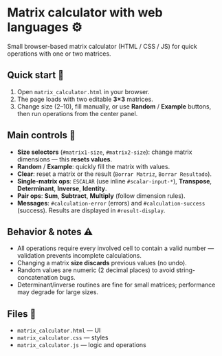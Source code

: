 # Matrix calculator with web languages ⚙️

Small browser-based matrix calculator (HTML / CSS / JS) for quick operations with one or two matrices.

## Quick start 🚀

1. Open `matrix_calculator.html` in your browser.
2. The page loads with two editable **3×3** matrices.
3. Change size (2–10), fill manually, or use **Random** / **Example** buttons, then run operations from the center panel.

## Main controls 🧭

- **Size selectors** (`#matrix1-size`, `#matrix2-size`): change matrix dimensions — this **resets values**.
- **Random** / **Example**: quickly fill the matrix with values.
- **Clear**: reset a matrix or the result (`Borrar Matriz`, `Borrar Resultado`).
- **Single-matrix ops**: `ESCALAR` (use inline `#scalar-input-*`), **Transpose**, **Determinant**, **Inverse**, **Identity**.
- **Pair ops**: **Sum**, **Subtract**, **Multiply** (follow dimension rules).
- **Messages**: `#calculation-error` (errors) and `#calculation-success` (success). Results are displayed in `#result-display`.

## Behavior & notes ⚠️

- All operations require every involved cell to contain a valid number — validation prevents incomplete calculations.
- Changing a matrix **size discards** previous values (no undo).
- Random values are numeric (2 decimal places) to avoid string-concatenation bugs.
- Determinant/inverse routines are fine for small matrices; performance may degrade for large sizes.

## Files 📁

- `matrix_calculator.html` — UI
- `matrix_calculator.css` — styles
- `matrix_calculator.js` — logic and operations